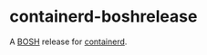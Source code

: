 # containerd-boshrelease

A [BOSH](http://bosh.io/) release for [containerd](http://containerd.io/).
